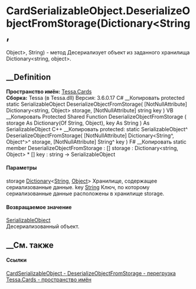 # CardSerializableObject.DeserializeObjectFromStorage(Dictionary<String,
Object>, String) - метод
Десериализует объект из заданного хранилища Dictionary<string, object>.
## __Definition
 **Пространство имён:** [Tessa.Cards](N_Tessa_Cards.htm)  
 **Сборка:** Tessa (в Tessa.dll) Версия: 3.6.0.17
C# __Копировать
     protected static SerializableObject DeserializeObjectFromStorage(
    	[NotNullAttribute] Dictionary<string, Object> storage,
    	[NotNullAttribute] string key
    )
VB __Копировать
     Protected Shared Function DeserializeObjectFromStorage ( 
    	<NotNullAttribute> storage As Dictionary(Of String, Object),
    	<NotNullAttribute> key As String
    ) As SerializableObject
C++ __Копировать
     protected:
    static SerializableObject^ DeserializeObjectFromStorage(
    	[NotNullAttribute] Dictionary<String^, Object^>^ storage, 
    	[NotNullAttribute] String^ key
    )
F# __Копировать
     static member DeserializeObjectFromStorage : 
            [<NotNullAttribute>] storage : Dictionary<string, Object> * 
            [<NotNullAttribute>] key : string -> SerializableObject 
#### Параметры
storage
[Dictionary](https://learn.microsoft.com/dotnet/api/system.collections.generic.dictionary-2)<[String](https://learn.microsoft.com/dotnet/api/system.string),
[Object](https://learn.microsoft.com/dotnet/api/system.object)>
    Хранилище, содержащее сериализованные данные.
key [String](https://learn.microsoft.com/dotnet/api/system.string)
     Ключ, по которому сериализованные данные расположены в хранилище storage. 
#### Возвращаемое значение
[SerializableObject](T_Tessa_Platform_Storage_SerializableObject.htm)  
Десериализованный объект.
##  __См. также
#### Ссылки
[CardSerializableObject - ](T_Tessa_Cards_CardSerializableObject.htm)
[DeserializeObjectFromStorage -
перегрузка](Overload_Tessa_Cards_CardSerializableObject_DeserializeObjectFromStorage.htm)
[Tessa.Cards - пространство имён](N_Tessa_Cards.htm)

